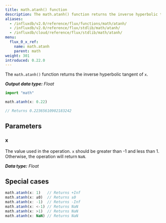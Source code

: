 ```yaml
---
title: math.atanh() function
description: The math.atanh() function returns the inverse hyperbolic tangent of `x`.
aliases:
  - /influxdb/v2.0/reference/flux/functions/math/atanh/
  - /influxdb/v2.0/reference/flux/stdlib/math/atanh/
  - /influxdb/cloud/reference/flux/stdlib/math/atanh/
menu:
  flux_0_x_ref:
    name: math.atanh
    parent: math
weight: 301
introduced: 0.22.0
---
```


The `math.atanh()` function returns the inverse hyperbolic tangent of `x`.

_**Output data type:** Float_

```js
import "math"

math.atanh(x: 0.22)

// Returns 0.22365610902183242
```

## Parameters

### x
The value used in the operation.
`x` should be greater than -1 and less than 1.
Otherwise, the operation will return `NaN`.

_**Data type:** Float_

## Special cases
```js
math.atanh(x: 1)   // Returns +Inf
math.atanh(x: ±0)  // Returns ±0
math.atanh(x: -1)  // Returns -Inf
math.atanh(x: <-1) // Returns NaN
math.atanh(x: >1)  // Returns NaN
math.atanh(x: NaN) // Returns NaN
```
